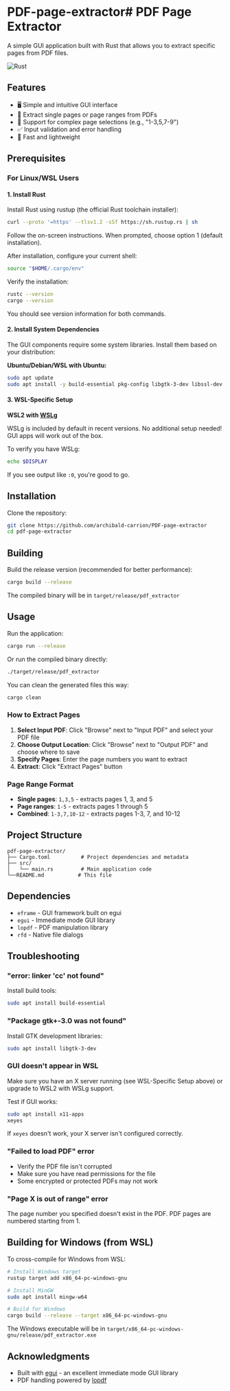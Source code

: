 # PDF-page-extractor# PDF Page Extractor

A simple GUI application built with Rust that allows you to extract specific pages from PDF files.

![Rust](https://img.shields.io/badge/rust-%23000000.svg?style=for-the-badge&logo=rust&logoColor=white)

## Features

- 🖥️ Simple and intuitive GUI interface
- 📄 Extract single pages or page ranges from PDFs
- 🎯 Support for complex page selections (e.g., "1-3,5,7-9")
- ✅ Input validation and error handling
- 🚀 Fast and lightweight

## Prerequisites

### For Linux/WSL Users

#### 1. Install Rust

Install Rust using rustup (the official Rust toolchain installer):

```bash
curl --proto '=https' --tlsv1.2 -sSf https://sh.rustup.rs | sh
```

Follow the on-screen instructions. When prompted, choose option 1 (default installation).

After installation, configure your current shell:

```bash
source "$HOME/.cargo/env"
```

Verify the installation:

```bash
rustc --version
cargo --version
```

You should see version information for both commands.

#### 2. Install System Dependencies

The GUI components require some system libraries. Install them based on your distribution:

**Ubuntu/Debian/WSL with Ubuntu:**

```bash
sudo apt update
sudo apt install -y build-essential pkg-config libgtk-3-dev libssl-dev
```

#### 3. WSL-Specific Setup

**WSL2 with [WSLg](https://github.com/microsoft/wslg)**

WSLg is included by default in recent versions. No additional setup needed! GUI apps will work out of the box.

To verify you have WSLg:
```bash
echo $DISPLAY
```
If you see output like `:0`, you're good to go.

## Installation

Clone the repository:

```bash
git clone https://github.com/archibald-carrion/PDF-page-extractor
cd pdf-page-extractor
```

## Building

Build the release version (recommended for better performance):

```bash
cargo build --release
```

The compiled binary will be in `target/release/pdf_extractor`

## Usage

Run the application:

```bash
cargo run --release
```

Or run the compiled binary directly:

```bash
./target/release/pdf_extractor
```

You can clean the generated files this way:
```bash
cargo clean
```

### How to Extract Pages

1. **Select Input PDF**: Click "Browse" next to "Input PDF" and select your PDF file
2. **Choose Output Location**: Click "Browse" next to "Output PDF" and choose where to save
3. **Specify Pages**: Enter the page numbers you want to extract
4. **Extract**: Click "Extract Pages" button

### Page Range Format

- **Single pages**: `1,3,5` - extracts pages 1, 3, and 5
- **Page ranges**: `1-5` - extracts pages 1 through 5
- **Combined**: `1-3,7,10-12` - extracts pages 1-3, 7, and 10-12

## Project Structure

```
pdf-page-extractor/
├── Cargo.toml          # Project dependencies and metadata
├── src/
│   └── main.rs         # Main application code
└──README.md           # This file
```

## Dependencies

- `eframe` - GUI framework built on egui
- `egui` - Immediate mode GUI library
- `lopdf` - PDF manipulation library
- `rfd` - Native file dialogs

## Troubleshooting

### "error: linker 'cc' not found"

Install build tools:
```bash
sudo apt install build-essential
```

### "Package gtk+-3.0 was not found"

Install GTK development libraries:
```bash
sudo apt install libgtk-3-dev
```

### GUI doesn't appear in WSL

Make sure you have an X server running (see WSL-Specific Setup above) or upgrade to WSL2 with WSLg support.

Test if GUI works:
```bash
sudo apt install x11-apps
xeyes
```

If `xeyes` doesn't work, your X server isn't configured correctly.

### "Failed to load PDF" error

- Verify the PDF file isn't corrupted
- Make sure you have read permissions for the file
- Some encrypted or protected PDFs may not work

### "Page X is out of range" error

The page number you specified doesn't exist in the PDF. PDF pages are numbered starting from 1.

## Building for Windows (from WSL)

To cross-compile for Windows from WSL:

```bash
# Install Windows target
rustup target add x86_64-pc-windows-gnu

# Install MinGW
sudo apt install mingw-w64

# Build for Windows
cargo build --release --target x86_64-pc-windows-gnu
```

The Windows executable will be in `target/x86_64-pc-windows-gnu/release/pdf_extractor.exe`

## Acknowledgments

- Built with [egui](https://github.com/emilk/egui) - an excellent immediate mode GUI library
- PDF handling powered by [lopdf](https://github.com/J-F-Liu/lopdf)
